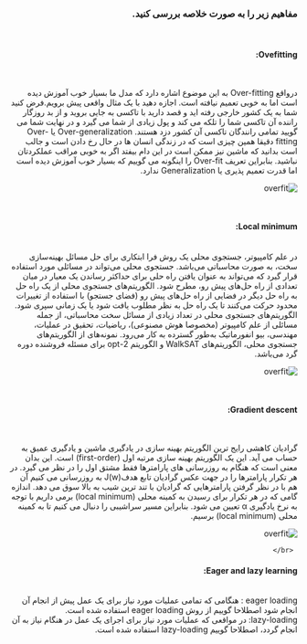 <div dir="rtl">
  
  ### مفاهیم زیر را به صورت خلاصه بررسی کنید.
  
  <br/>
  
  #### Ovefitting:
  
  <br/>
  <div dir="rtl">
  
  درواقع Over-fitting به این موضوع اشاره دارد که مدل ما بسیار خوب آموزش دیده است اما به خوبی تعمیم نیافته است. اجازه دهید با یک مثال واقعی پیش برویم.فرض کنید شما به یک کشور خارجی رفته اید و قصد دارید با تاکسی به جایی بروید و از بد روزگار راننده آن تاکسی شما را تلکه می کند و پول زیادی از شما می گیرد و در نهایت شما می گویید تمامی رانندگان تاکسی آن کشور دزد هستند. Over-generalization یا Over-fitting دقیقا همین چیزی است که در زندگی انسان ها در حال رخ دادن است و جالب است بدانید که ماشین نیز ممکن است در این دام بیفتد اگر به خوبی مراقب عملکردتان نباشید. بنابراین تعریف Over-fit را اینگونه می گوییم که بسیار خوب آموزش دیده است اما قدرت تعمیم پذیری یا Generalization ندارد.<br/>
  
  ![overfit](https://files.virgool.io/upload/users/5381/posts/fvu1pnuheefs/i93eepbmnxe4.png)
  
   <br/>
  
  #### Local minimum:
  
  <br/>
  <div dir="rtl">
  در علم کامپیوتر، جستجوی محلی یک روش فرا ابتکاری برای حل مسائل بهینه‌سازی سخت، به صورت محاسباتی می‌باشد. جستجوی محلی می‌تواند در مسائلی مورد استفاده قرار گیرد که می‌تواند به عنوان یافتن راه حلی برای حداکثر رساندن یک معیار در میان تعدادی از راه حل‌های پیش رو، مطرح شود. الگوریتم‌های جستجوی محلی از یک راه حل به راه حل دیگر در فضایی از راه حل‌های پیش رو (فضای جستجو) با استفاده از تغییرات محدود حرکت می‌کنند تا یک راه حل به نظر مطلوب یافت شود یا یک زمانی سپری شود. الگوریتم‌های جستجوی محلی در تعداد زیادی از مسائل سخت محاسباتی، از جمله مسائلی از علم کامپیوتر (مخصوصا هوش مصنوعی)، ریاضیات، تحقیق در عملیات، مهندسی، بیو انفورماتیک به‌طور گسترده به کار می‌رود. نمونه‌های از الگوریتم‌های جستجوی محلی، الگوریتم‌های WalkSAT و الگوریتم 2-opt برای مسئله فروشنده دوره گرد می‌باشد.<br/>
  
 ![overfit](https://blog.faradars.org/wp-content/uploads/2018/12/absolute-extrema1.jpg)

   <br/>
  
  #### Gradient descent:
  
  <br/> 
  
گرادیان کاهشی رایج ترین الگوریتم بهینه سازی در یادگیری ماشین و یادگیری عمیق به حساب می آید. این یک الگوریتم بهینه سازی مرتبه اول (first-order) است. این بدان معنی است که هنگام به روزرسانی های پارامترها فقط مشتق اول را در نظر می گیرد. در هر تکرار پارامترها را در جهت عکس گرادیان تابع هدفJ(w)  به روزرسانی می کنیم آن هم با در نظر گرفتن پارامترهایی که گرادیان با تند ترین شیب به بالا سوق می دهد. اندازه گامی که در هر تکرار برای رسیدن به کمینه محلی (local minimum) برمی داریم با توجه به نرخ یادگیری α تعیین می شود. بنابراین مسیر سراشیبی را دنبال می کنیم تا به کمینه محلی (local minimum) برسیم.<br/>
  
   ![overfit](https://danesh-sara.ir/wp-content/uploads/2021/06/link3-7.png)
   
     <br/>
  
  #### Eager and lazy learning:
  
  <br/>
  eager loading : هنگامی که تمامی عملیات مورد نیاز برای یک عمل پیش از انجام آن انجام شود اصطلاحا گوییم از روش eager loading استفاده شده است.<br/>
lazy-loading: در مواقعی که عملیات مورد نیاز برای اجرای یک عمل در هنگام نیاز به آن انجام گردد، اصطلاحا گوییم lazy-loading استفاده شده است.
